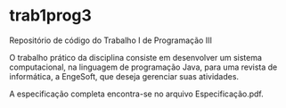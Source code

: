 trab1prog3
==========

Repositório de código do Trabalho I de Programação III

O trabalho prático da disciplina consiste em desenvolver um sistema computacional, na linguagem de programação Java, para uma revista de informática, a EngeSoft, que deseja gerenciar suas atividades.

A especificação completa encontra-se no arquivo Especificação.pdf.
